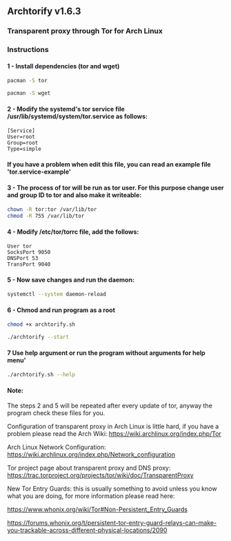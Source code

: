 ## Archtorify v1.6.3

### Transparent proxy through Tor for Arch Linux


### Instructions

#### 1 - Install dependencies (tor and wget)
```bash
pacman -S tor 

pacman -S wget
```

#### 2 - Modify the systemd's tor service file /usr/lib/systemd/system/tor.service as follows:
```
[Service]
User=root
Group=root
Type=simple
```

#### If you have a problem when edit this file, you can read an example file 'tor.service-example'


#### 3 - The process of tor will be run as tor user. For this purpose change user and group ID to tor and also make it writeable: 
```bash
chown -R tor:tor /var/lib/tor
chmod -R 755 /var/lib/tor
```

#### 4 - Modify /etc/tor/torrc file, add the follows:
```
User tor
SocksPort 9050
DNSPort 53
TransPort 9040
````

#### 5 - Now save changes and run the daemon:
```bash
systemctl --system daemon-reload
```

#### 6 - Chmod and run program as a root 
```bash
chmod +x archtorify.sh

./archtorify --start
```

#### 7 Use help argument or run the program without arguments for help menu'
```bash
./archtorify.sh --help
```



#### Note:

The steps 2 and 5 will be repeated after every update of tor, anyway the program check these files for you.

Configuration of transparent proxy in Arch Linux is little hard, if you have a problem please read the Arch Wiki: https://wiki.archlinux.org/index.php/Tor

Arch Linux Network Configuration: https://wiki.archlinux.org/index.php/Network_configuration

Tor project page about transparent proxy and DNS proxy: https://trac.torproject.org/projects/tor/wiki/doc/TransparentProxy

New Tor Entry Guards: this is usually something to avoid unless you know what you are doing, for more information please read here: 

https://www.whonix.org/wiki/Tor#Non-Persistent_Entry_Guards 

https://forums.whonix.org/t/persistent-tor-entry-guard-relays-can-make-you-trackable-across-different-physical-locations/2090







